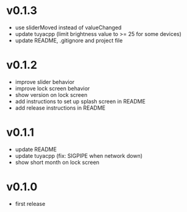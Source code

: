 # v0.1.3

* use sliderMoved instead of valueChanged
* update tuyacpp (limit brightness value to >= 25 for some devices)
* update README, .gitignore and project file

# v0.1.2

* improve slider behavior
* improve lock screen behavior
* show version on lock screen
* add instructions to set up splash screen in README
* add release instructions in README

# v0.1.1

* update README
* update tuyacpp (fix: SIGPIPE when network down)
* show short month on lock screen

# v0.1.0

* first release
